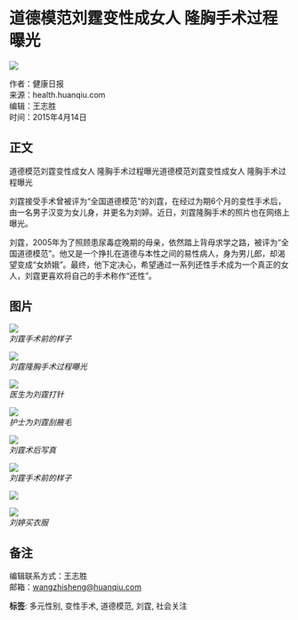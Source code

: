 # 道德模范刘霆变性成女人 隆胸手术过程曝光

![](//rs2.huanqiucdn.cn/huanqiucdn/image/m/share.jpg)

作者：健康日报  
来源：health.huanqiu.com  
编辑：王志胜  
时间：2015年4月14日  

## 正文

道德模范刘霆变性成女人 隆胸手术过程曝光道德模范刘霆变性成女人 隆胸手术过程曝光

刘霆接受手术曾被评为“全国道德模范”的刘霆，在经过为期6个月的变性手术后，由一名男子汉变为女儿身，并更名为刘婷。近日，刘霆隆胸手术的照片也在网络上曝光。

刘霆，2005年为了照顾患尿毒症晚期的母亲，依然踏上背母求学之路，被评为“全国道德模范”。他又是一个挣扎在道德与本性之间的易性病人，身为男儿郎，却渴望变成“女娇娥”。最终，他下定决心，希望通过一系列还性手术成为一个真正的女人，刘霆更喜欢将自己的手术称作“还性”。

## 图片

![](//himg2.huanqiucdn.cn/attachment2010/2015/0414/14/27/20150414022755813.jpg?imageView2/2/w/750)  
*刘霆手术前的样子*

![](//himg2.huanqiucdn.cn/attachment2010/2015/0414/14/27/20150414022754388.jpg?imageView2/2/w/750)  
*刘霆隆胸手术过程曝光*

![](//himg2.huanqiucdn.cn/attachment2010/2015/0414/14/27/20150414022756292.jpg?imageView2/2/w/750)  
*医生为刘霆打针*

![](//himg2.huanqiucdn.cn/attachment2010/2015/0414/14/27/20150414022757807.jpg?imageView2/2/w/750)  
*护士为刘霆刮腋毛*

![](//himg2.huanqiucdn.cn/attachment2010/2015/0414/14/27/20150414022757826.jpg?imageView2/2/w/750)  
*刘霆术后写真*

![](//himg2.huanqiucdn.cn/attachment2010/2015/0414/14/27/20150414022758967.jpg?imageView2/2/w/750)  
*刘霆手术前的样子*

![](//himg2.huanqiucdn.cn/attachment2010/2015/0414/14/27/20150414022759255.jpg?imageView2/2/w/750)  

![](//himg2.huanqiucdn.cn/attachment2010/2015/0414/14/28/20150414022800160.jpg?imageView2/2/w/750)  
*刘婷买衣服*

## 备注

编辑联系方式：王志胜  
邮箱：wangzhisheng@huanqiu.com  

**标签**: 多元性别, 变性手术, 道德模范, 刘霆, 社会关注